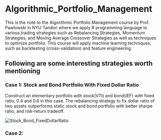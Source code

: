 # Algorithmic_Portfolio_Management
This is the note to the Algorithmic Portfolio Management course by Prof. Pawlowski in NYU Tandon where we apply R programming language to various trading strategies such as Rebalancing Strategies, Momentum Strategies, and Moving Average Crossover Strategies as well as techniques to optimize portfolio. This course will apply machine learning techniques, such as backtesting (cross-validation) and feature engineering.
## Following are some interesting strategies worth mentioning


### Case 1: Stock and Bond Portfolio With Fixed Dollar Ratio
Construct an elementary portfolio with stock(VTI) and bond(IEF) with fixed ratio, 0.4 and 0.6 in this case. The rebalancing strategy to fix dollar ratio of two assets outperforms static stock and bond portfolio with better sharpe ratio, and risk-return tradeoff. 

![Stock_Bond_FixedDollarRatio](https://user-images.githubusercontent.com/83149091/149589142-8b4e3121-fb9e-4bf4-8756-ddcdb03bfe82.png)
### Case 2:
